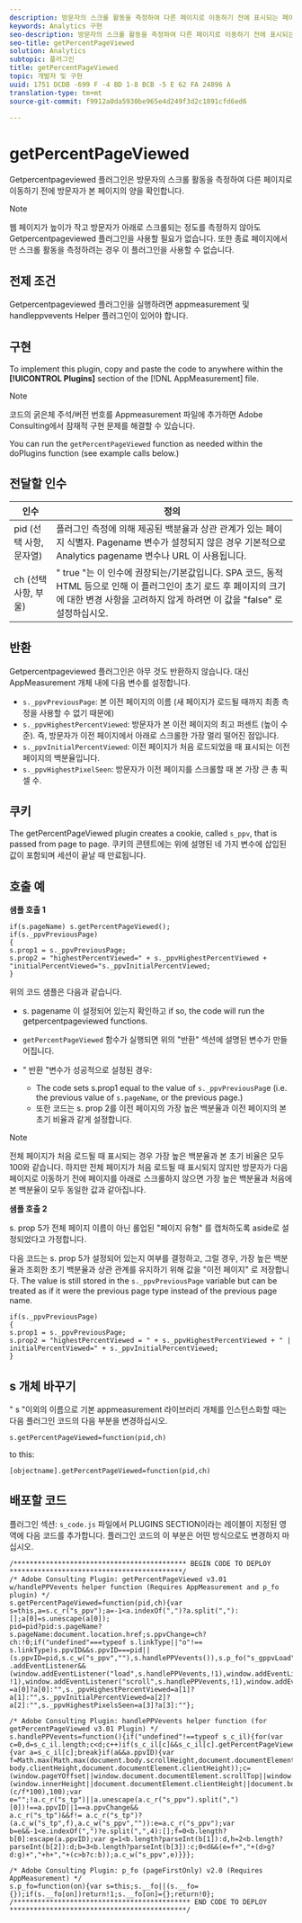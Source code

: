 ```yaml
---
description: 방문자의 스크롤 활동을 측정하여 다른 페이지로 이동하기 전에 표시되는 페이지 양을 확인합니다. 이 플러그인을 사용하면 사용자가 평균적으로 보는 컨텐츠의 양을 결정하고 사용자의 행동을 기반으로 페이지 길이 및 레이아웃을 최적화할 수 있습니다.
keywords: Analytics 구현
seo-description: 방문자의 스크롤 활동을 측정하여 다른 페이지로 이동하기 전에 표시되는 페이지 양을 확인합니다. 이 플러그인을 사용하면 사용자가 평균적으로 보는 컨텐츠의 양을 결정하고 사용자의 행동을 기반으로 페이지 길이 및 레이아웃을 최적화할 수 있습니다.
seo-title: getPercentPageViewed
solution: Analytics
subtopic: 플러그인
title: getPercentPageViewed
topic: 개발자 및 구현
uuid: 1751 DCDB -699 F -4 BD 1-8 BCB -5 E 62 FA 24896 A
translation-type: tm+mt
source-git-commit: f9912a0da5930be965e4d249f3d2c1891cfd6ed6

---
```



# getPercentPageViewed

Getpercentpageviewed 플러그인은 방문자의 스크롤 활동을 측정하여 다른 페이지로 이동하기 전에 방문자가 본 페이지의 양을 확인합니다.

>[!NOTE]
>웹 페이지가 높이가 작고 방문자가 아래로 스크롤되는 정도를 측정하지 않아도 Getpercentpageviewed 플러그인을 사용할 필요가 없습니다. 또한 종료 페이지에서만 스크롤 활동을 측정하려는 경우 이 플러그인을 사용할 수 없습니다.

## 전제 조건

Getpercentpageviewed 플러그인을 실행하려면 appmeasurement 및 handleppvevents Helper 플러그인이 있어야 합니다.

## 구현

To implement this plugin, copy and paste the code to anywhere within the **[!UICONTROL Plugins]** section of the [!DNL AppMeasurement] file.

>[!NOTE]
>코드의 굵은체 주석/버전 번호를 Appmeasurement 파일에 추가하면 Adobe Consulting에서 잠재적 구현 문제를 해결할 수 있습니다.

You can run the `getPercentPageViewed` function as needed within the doPlugins function (see example calls below.)

## 전달할 인수

| 인수 | 정의 |
|---|---|
| pid (선택 사항, 문자열) | 플러그인 측정에 의해 제공된 백분율과 상관 관계가 있는 페이지 식별자. Pagename 변수가 설정되지 않은 경우 기본적으로 Analytics pagename 변수나 URL 이 사용됩니다. |
| ch (선택 사항, 부울) | " true "는 이 인수에 권장되는/기본값입니다. SPA 코드, 동적 HTML 등으로 인해 이 플러그인이 초기 로드 후 페이지의 크기에 대한 변경 사항을 고려하지 않게 하려면 이 값을 "false" 로 설정하십시오. |

## 반환

Getpercentpageviewed 플러그인은 아무 것도 반환하지 않습니다. 대신 AppMeasurement 개체 내에 다음 변수를 설정합니다.

* `s._ppvPreviousPage`: 본 이전 페이지의 이름 (새 페이지가 로드될 때까지 최종 측정을 사용할 수 없기 때문에)
* `s._ppvHighestPercentViewed`: 방문자가 본 이전 페이지의 최고 퍼센트 (높이 수준). 즉, 방문자가 이전 페이지에서 아래로 스크롤한 가장 멀리 떨어진 점입니다.
* `s._ppvInitialPercentViewed`: 이전 페이지가 처음 로드되었을 때 표시되는 이전 페이지의 백분율입니다.
* `s._ppvHighestPixelSeen`: 방문자가 이전 페이지를 스크롤할 때 본 가장 큰 총 픽셀 수.

## 쿠키

The getPercentPageViewed plugin creates a cookie, called `s_ppv`, that is passed from page to page. 쿠키의 콘텐트에는 위에 설명된 네 가지 변수에 삽입된 값이 포함되며 세션이 끝날 때 만료됩니다.

## 호출 예

**샘플 호출 1**

```
if(s.pageName) s.getPercentPageViewed();
if(s._ppvPreviousPage)
{
s.prop1 = s._ppvPreviousPage;
s.prop2 = "highestPercentViewed=" + s._ppvHighestPercentViewed + "initialPercentViewed="s._ppvInitialPercentViewed;
}  
```

위의 코드 샘플은 다음과 같습니다.
* s. pagename 이 설정되어 있는지 확인하고 if so, the code will run the getpercentpageviewed functions.
* `getPercentPageViewed` 함수가 실행되면 위의 "반환" 섹션에 설명된 변수가 만들어집니다.
* " 반환 "변수가 성공적으로 설정된 경우:

   * The code sets s.prop1 equal to the value of `s._ppvPreviousPag`e (i.e. the previous value of `s.pageName`, or the previous page.)
   * 또한 코드는 s. prop 2를 이전 페이지의 가장 높은 백분율과 이전 페이지의 본 초기 비율과 같게 설정합니다.

>[!NOTE]
>전체 페이지가 처음 로드될 때 표시되는 경우 가장 높은 백분율과 본 초기 비율은 모두 100와 같습니다. 하지만 전체 페이지가 처음 로드될 때 표시되지 않지만 방문자가 다음 페이지로 이동하기 전에 페이지를 아래로 스크롤하지 않으면 가장 높은 백분율과 처음에 본 백분율이 모두 동일한 값과 같아집니다.

**샘플 호출 2**

s. prop 5가 전체 페이지 이름이 아닌 롤업된 "페이지 유형" 를 캡처하도록 aside로 설정되었다고 가정합니다.

다음 코드는 s. prop 5가 설정되어 있는지 여부를 결정하고, 그럴 경우, 가장 높은 백분율과 조회한 초기 백분율과 상관 관계를 유지하기 위해 값을 "이전 페이지" 로 저장합니다. The value is still stored in the `s._ppvPreviousPage` variable but can be treated as if it were the previous page type instead of the previous page name.

```
if(s._ppvPreviousPage)
{
s.prop1 = s._ppvPreviousPage;
s.prop2 = "highestPercentViewed = " + s._ppvHighestPercentViewed + " | initialPercentViewed=" + s._ppvInitialPercentViewed;
}  
```

## s 개체 바꾸기

" s "이외의 이름으로 기본 appmeasurement 라이브러리 개체를 인스턴스화할 때는 다음 플러그인 코드의 다음 부분을 변경하십시오.

`s.getPercentPageViewed=function(pid,ch)`

to this:

`[objectname].getPercentPageViewed=function(pid,ch)`

## 배포할 코드

플러그인 섹션: `s_code.js` 파일에서 PLUGINS SECTION이라는 레이블이 지정된 영역에 다음 코드를 추가합니다. 플러그인 코드의 이 부분은 어떤 방식으로도 변경하지 마십시오.

```
/******************************************* BEGIN CODE TO DEPLOY *******************************************/ 
/* Adobe Consulting Plugin: getPercentPageViewed v3.01 w/handlePPVevents helper function (Requires AppMeasurement and p_fo plugin) */
s.getPercentPageViewed=function(pid,ch){var s=this,a=s.c_r("s_ppv");a=-1<a.indexOf(",")?a.split(","):[];a[0]=s.unescape(a[0]); 
pid=pid?pid:s.pageName?s.pageName:document.location.href;s.ppvChange=ch?ch:!0;if("undefined"===typeof s.linkType||"o"!==
s.linkType)s.ppvID&&s.ppvID===pid||(s.ppvID=pid,s.c_w("s_ppv",""),s.handlePPVevents()),s.p_fo("s_gppvLoad")&&window
.addEventListener&&(window.addEventListener("load",s.handlePPVevents,!1),window.addEventListener("click",s.handlePPVevents, !1),window.addEventListener("scroll",s.handlePPVevents,!1),window.addEventListener("resize",s.handlePPVevents,!1)),s._ppvPreviousPage
=a[0]?a[0]:"",s._ppvHighestPercentViewed=a[1]?a[1]:"",s._ppvInitialPercentViewed=a[2]?a[2]:"",s._ppvHighestPixelsSeen=a[3]?a[3]:""}; 

/* Adobe Consulting Plugin: handlePPVevents helper function (for getPercentPageViewed v3.01 Plugin) */ 
s.handlePPVevents=function(){if("undefined"!==typeof s_c_il){for(var c=0,d=s_c_il.length;c<d;c++)if(s_c_il[c]&&s_c_il[c].getPercentPageViewed){var a=s_c_il[c];break}if(a&&a.ppvID){var f=Math.max(Math.max(document.body.scrollHeight,document.documentElement.scrollHeight),Math.max(document.body.offsetHeight,document.documentElement.offsetHeight),Math.max(document.
body.clientHeight,document.documentElement.clientHeight));c=(window.pageYOffset||window.document.documentElement.scrollTop||window.document.body.scrollTop)+(window.innerHeight||document.documentElement.clientHeight||document.body.clientHeight);d=Math.min(Math.round
(c/f*100),100);var e="";!a.c_r("s_tp")||a.unescape(a.c_r("s_ppv").split(",")[0])!==a.ppvID||1==a.ppvChange&&
a.c_r("s_tp")&&f!= a.c_r("s_tp")?(a.c_w("s_tp",f),a.c_w("s_ppv","")):e=a.c_r("s_ppv");var b=e&&-1<e.indexOf(",")?e.split(",",4):[];f=0<b.length?b[0]:escape(a.ppvID);var g=1<b.length?parseInt(b[1]):d,h=2<b.length?parseInt(b[2]):d;b=3<b.length?parseInt(b[3]):c;0<d&&(e=f+","+(d>g?d:g)+","+h+","+(c>b?c:b));a.c_w("s_ppv",e)}}}; 

/* Adobe Consulting Plugin: p_fo (pageFirstOnly) v2.0 (Requires AppMeasurement) */ 
s.p_fo=function(on){var s=this;s.__fo||(s.__fo={});if(s.__fo[on])return!1;s.__fo[on]={};return!0}; 
/******************************************** END CODE TO DEPLOY ********************************************/
```
